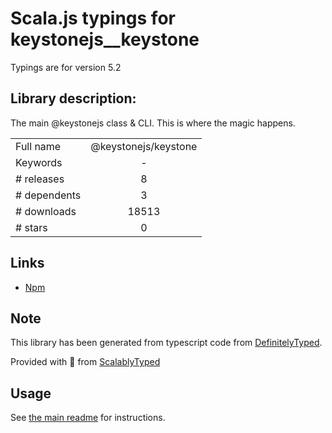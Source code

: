 
# Scala.js typings for keystonejs__keystone

Typings are for version 5.2

## Library description:
The main @keystonejs class & CLI. This is where the magic happens.

|                    |                 |
| ------------------ | :-------------: |
| Full name          | @keystonejs/keystone |
| Keywords           | - |
| # releases         | 8 |
| # dependents       | 3 |
| # downloads        | 18513 |
| # stars            | 0 |

## Links
- [Npm](https://www.npmjs.com/package/%40keystonejs%2Fkeystone)
    


## Note
This library has been generated from typescript code from [DefinitelyTyped](https://definitelytyped.org).

Provided with :purple_heart: from [ScalablyTyped](https://github.com/oyvindberg/ScalablyTyped)

## Usage
See [the main readme](../../readme.md) for instructions.


